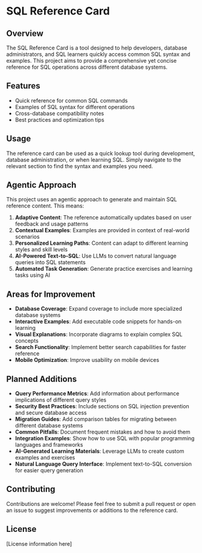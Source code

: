 # SQL Reference Card

## Overview
The SQL Reference Card is a tool designed to help developers, database administrators, and SQL learners quickly access common SQL syntax and examples. This project aims to provide a comprehensive yet concise reference for SQL operations across different database systems.

## Features
- Quick reference for common SQL commands
- Examples of SQL syntax for different operations
- Cross-database compatibility notes
- Best practices and optimization tips

## Usage
The reference card can be used as a quick lookup tool during development, database administration, or when learning SQL. Simply navigate to the relevant section to find the syntax and examples you need.

## Agentic Approach
This project uses an agentic approach to generate and maintain SQL reference content. This means:

1. **Adaptive Content**: The reference automatically updates based on user feedback and usage patterns
2. **Contextual Examples**: Examples are provided in context of real-world scenarios
3. **Personalized Learning Paths**: Content can adapt to different learning styles and skill levels
4. **AI-Powered Text-to-SQL**: Use LLMs to convert natural language queries into SQL statements
5. **Automated Task Generation**: Generate practice exercises and learning tasks using AI

## Areas for Improvement
- **Database Coverage**: Expand coverage to include more specialized database systems
- **Interactive Examples**: Add executable code snippets for hands-on learning
- **Visual Explanations**: Incorporate diagrams to explain complex SQL concepts
- **Search Functionality**: Implement better search capabilities for faster reference
- **Mobile Optimization**: Improve usability on mobile devices

## Planned Additions
- **Query Performance Metrics**: Add information about performance implications of different query styles
- **Security Best Practices**: Include sections on SQL injection prevention and secure database access
- **Migration Guides**: Add comparison tables for migrating between different database systems
- **Common Pitfalls**: Document frequent mistakes and how to avoid them
- **Integration Examples**: Show how to use SQL with popular programming languages and frameworks
- **AI-Generated Learning Materials**: Leverage LLMs to create custom examples and exercises
- **Natural Language Query Interface**: Implement text-to-SQL conversion for easier query generation

## Contributing
Contributions are welcome! Please feel free to submit a pull request or open an issue to suggest improvements or additions to the reference card.

## License
[License information here]